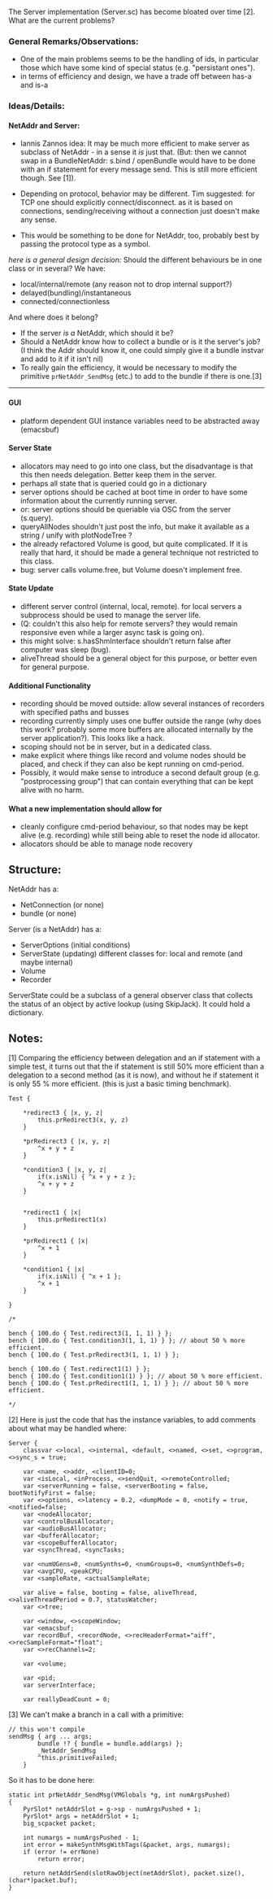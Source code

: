 The Server implementation (Server.sc) has become bloated over time [2].
What are the current problems?

### General Remarks/Observations:
- One of the main problems seems to be the handling of ids, in particular those which have some kind of special status (e.g. "persistant ones").
- in terms of efficiency and design, we have a trade off between has-a and is-a

### Ideas/Details:

#### NetAddr and Server:
- Iannis Zannos idea: It may be much more efficient to make server as subclass of NetAddr - in a sense it <i>is</i> just that. (But: then we cannot swap in a BundleNetAddr: s.bind / openBundle would have to be done with an if statement for every message send. This is still more efficient though. See [1]).

- Depending on protocol, behavior may be different. 
Tim suggested: for TCP one should explicitly connect/disconnect. as it is based on connections, sending/receiving without a connection just doesn't make any sense.
- This would be something to be done for NetAddr, too, probably best by passing the protocol type as a symbol.

_here is a general design decision:_ 
Should the different behaviours be in one class or in several? We have:
- local/internal/remote (any reason not to drop internal support?)
- delayed(bundling)/instantaneous
- connected/connectionless

And where does it belong?
- If the server _is a_ NetAddr, which should it be?
- Should a NetAddr know how to collect a bundle or is it the server's job? (I think the Addr should know it, one could simply give it a bundle instvar and add to it if it isn't nil)
- To really gain the efficiency, it would be necessary to modify the primitive ````prNetAddr_SendMsg```` (etc.) to add to the bundle if there is one.[3]

***


#### GUI
- platform dependent GUI instance variables need to be abstracted away (emacsbuf)

#### Server State
- allocators may need to go into one class, but the disadvantage is that this then needs delegation. Better keep them in the server.
- perhaps all state that is queried could go in a dictionary
- server options should be cached at boot time in order to have some information about the currently running server.
- or: server options should be queriable via OSC from the server (s.query). 
- queryAllNodes shouldn't just post the info, but make it available as a string / unify with plotNodeTree ?
- the already refactored Volume is good, but quite complicated. If it is really that hard, it should be made a general technique not restricted to this class.
- bug: server calls volume.free, but Volume doesn't implement free.

#### State Update
- different server control (internal, local, remote). for local servers a subprocess should be used to manage the server life.
- (Q: couldn't this also help for remote servers? they would remain responsive even while a larger async task is going on).
- this might solve: s.hasShmInterface shouldn't return false after computer was sleep (bug).
- aliveThread should be a general object for this purpose, or better even for general purpose.


#### Additional Functionality
- recording should be moved outside: allow several instances of recorders with specified paths and busses
- recording currently simply uses one buffer outside the range (why does this work? probably some more buffers are allocated internally by the server application?). This looks like a hack.
- scoping should not be in server, but in a dedicated class.
- make explicit where things like record and volume nodes should be placed, and check if they can also be kept running on cmd-period.
- Possibly, it would make sense to introduce a second default group (e.g. "postprocessing group") that can contain everything that can be kept alive with no harm.

#### What a new implementation should allow for
- cleanly configure cmd-period behaviour, so that nodes may be kept alive (e.g. recording) while still being able to reset the node id allocator.
- allocators should be able to manage node recovery

## Structure:
NetAddr
has a: 
- NetConnection (or none)
- bundle (or none)

Server (is a NetAddr)
has a:
- ServerOptions (initial conditions)
- ServerState (updating) different classes for: local and remote (and maybe internal)
- Volume
- Recorder

ServerState could be a subclass of a general observer class that collects the status of an object by active lookup (using SkipJack). It could hold a dictionary.


## Notes:
[1] Comparing the efficiency between delegation and an if statement with a simple test, it turns out that the if statement is still 50% more efficient than a delegation to a second method (as it is now), and without he if statement it is only 55 % more efficient. (this is just a basic timing benchmark).

````
Test {

	*redirect3 { |x, y, z|
		this.prRedirect3(x, y, z)
	}

	*prRedirect3 { |x, y, z|
		^x + y + z
	}

	*condition3 { |x, y, z|
		if(x.isNil) { ^x + y + z };
		^x + y + z
	}


	*redirect1 { |x|
		this.prRedirect1(x)
	}

	*prRedirect1 { |x|
		^x + 1
	}

	*condition1 { |x|
		if(x.isNil) { ^x + 1 };
		^x + 1
	}

}

/*

bench { 100.do { Test.redirect3(1, 1, 1) } };
bench { 100.do { Test.condition3(1, 1, 1) } }; // about 50 % more efficient.
bench { 100.do { Test.prRedirect3(1, 1, 1) } };

bench { 100.do { Test.redirect1(1) } };
bench { 100.do { Test.condition1(1) } }; // about 50 % more efficient.
bench { 100.do { Test.prRedirect1(1, 1, 1) } }; // about 50 % more efficient.

*/
````

[2] Here is just the code that has the instance variables, to add comments about what may be handled where:
````
Server {
	classvar <>local, <>internal, <default, <>named, <>set, <>program, <>sync_s = true;

	var <name, <>addr, <clientID=0;
	var <isLocal, <inProcess, <>sendQuit, <>remoteControlled;
	var <serverRunning = false, <serverBooting = false, bootNotifyFirst = false;
	var <>options, <>latency = 0.2, <dumpMode = 0, <notify = true, <notified=false;
	var <nodeAllocator;
	var <controlBusAllocator;
	var <audioBusAllocator;
	var <bufferAllocator;
	var <scopeBufferAllocator;
	var <syncThread, <syncTasks;

	var <numUGens=0, <numSynths=0, <numGroups=0, <numSynthDefs=0;
	var <avgCPU, <peakCPU;
	var <sampleRate, <actualSampleRate;

	var alive = false, booting = false, aliveThread, <>aliveThreadPeriod = 0.7, statusWatcher;
	var <>tree;

	var <window, <>scopeWindow;
	var <emacsbuf;
	var recordBuf, <recordNode, <>recHeaderFormat="aiff", <>recSampleFormat="float";
	var <>recChannels=2;

	var <volume;

	var <pid;
	var serverInterface;

	var reallyDeadCount = 0;
````

[3] We can't make a branch in a call with a primitive:

````
// this won't compile
sendMsg { arg ... args;
		bundle !? { bundle = bundle.add(args) };
		_NetAddr_SendMsg
		^this.primitiveFailed;
	}
````
So it has to be done here:

````
static int prNetAddr_SendMsg(VMGlobals *g, int numArgsPushed)
{
	PyrSlot* netAddrSlot = g->sp - numArgsPushed + 1;
	PyrSlot* args = netAddrSlot + 1;
	big_scpacket packet;

	int numargs = numArgsPushed - 1;
	int error = makeSynthMsgWithTags(&packet, args, numargs);
	if (error != errNone)
		return error;

	return netAddrSend(slotRawObject(netAddrSlot), packet.size(), (char*)packet.buf);
}

`````
